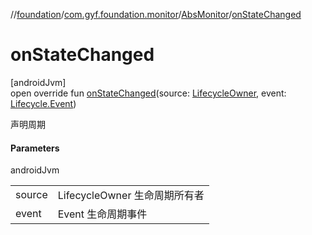 //[foundation](../../../index.md)/[com.gyf.foundation.monitor](../index.md)/[AbsMonitor](index.md)/[onStateChanged](on-state-changed.md)

# onStateChanged

[androidJvm]\
open override fun [onStateChanged](on-state-changed.md)(source: [LifecycleOwner](https://developer.android.com/reference/kotlin/androidx/lifecycle/LifecycleOwner.html), event: [Lifecycle.Event](https://developer.android.com/reference/kotlin/androidx/lifecycle/Lifecycle.Event.html))

声明周期

#### Parameters

androidJvm

| | |
|---|---|
| source | LifecycleOwner 生命周期所有者 |
| event | Event 生命周期事件 |